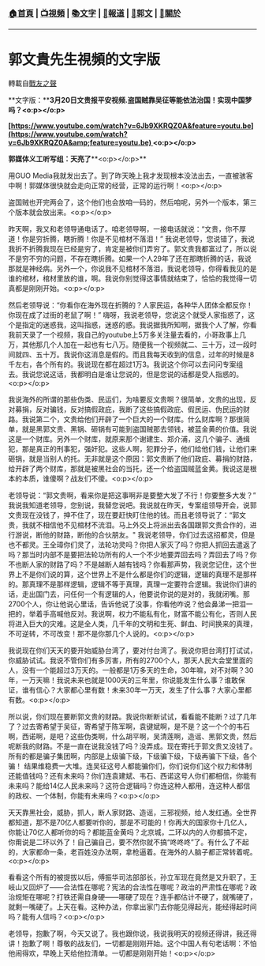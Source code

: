 ###  [:house:首頁](https://github.com/ourhimalayas/home) | [:tv:視頻](https://github.com/ourhimalayas/videos) | [:books:文字](https://github.com/ourhimalayas/txt) | [:newspaper:報道](https://github.com/ourhimalayas/news) | [:eagle:郭文](https://github.com/ourhimalayas/guomedia) | [:pray:關於](https://github.com/ourhimalayas/home/tree/master/about)
---
# 郭文貴先生視頻的文字版
轉載自[戰友之聲](http://littleantvoice.blogspot.com)

**文字版：****3月20日文贵报平安视频.盗国贼靠吴征等能依法治国！实现中国梦吗？<o:p></o:p>**



**[https://www.youtube.com/watch?v=6Jb9XKRQZ0A&feature=youtu.be](https://www.youtube.com/watch?v=6Jb9XKRQZ0A&amp;feature=youtu.be) <o:p></o:p>**



**郭媒体义工听写组：天亮了****<o:p></o:p>**



用GUO Media我就发出去了。到了昨天晚上我才发现根本没法出去，一直被骇客中啊！郭媒体很快就会走向正常的经营，正常的运行啊！<o:p></o:p>



盗国贼也开完两会了，这个他们也会放咱一码的，然后咱呢，另外一个版本，第三个版本就会放出来。<o:p></o:p>



昨天啊，我又和老领导通电话了。咱老领导啊，一接电话就说：“文贵，你不厚道！你是穷折腾，瞎折腾！你是不见棺材不落泪！” 我说老领导，您说错了，我说我折不折腾我现在已经是穷了，肯定是被你们弄穷了。郭文贵我都富过了，所以说不是穷不穷的问题，不存在瞎折腾。如果一个人29年了还在那瞎折腾的话，我说那就是神经病。另外一个，你说我不见棺材不落泪，我说老领导，你得看我见的是谁的棺材，棺材里放的谁，啊。我说你别觉得这事情就结束了，恰恰的我觉得一切真都是刚刚开始。<o:p></o:p>



然后老领导说：“你看你在海外现在折腾的？人家民运，各种华人团体全都反你！你现在成了过街的老鼠了啊！” 嗨呀，我说老领导，您说这个就受人家指惑了，这个是指定的迷惑我，这叫指惑，迷惑的惑。我说据我所知啊，据我个人了解，你看我前天录了一个视频，我自己的youtube上5万多关注量去看的，小哥政事上几万，其他那几个人加在一起也有七八万。随便我一个视频就二、三十万，过一段时间就四、五十万。我说你这消息是假的。而且我每天收到的信息，过年的时候是8千左右，各个所有的。我说现在都在超过1万3。我说这个你可以去问问专案组去。我说您说这话，我都明白是谁让您说的，但是您说的话都是受人指惑的。<o:p></o:p>



我说海外的所谓的那些伪类、民运们，为啥要反文贵啊？很简单，文贵的出现，反对募捐，反对骗钱，反对搞假政庇，我断了这些搞假政庇、假民运、伪民运的财路。我说第二个，文贵给他们开辟了一个巨大的一个财库。什么财库啊？那很简单，就是黑郭文贵、黑锅、砸锅有可能到盗国贼那去领钱，被蓝金黄的价值。我说这是一个财库。另外一个财库，就原来那个谢建生、郑介浦，这几个骗子、通缉犯，那是真正的刑事犯，强奸犯。这些人啊，犯罪分子，他们给他们钱，让他们来砸锅，就是当别人的托。无非就是这个原因：郭文贵断了他们政庇、募捐的财路，给开辟了两个财库，那就是被黑社会的当托，还一个给盗国贼蓝金黄。我说这是根本的本质，谁傻啊？战友们不傻。<o:p></o:p>



老领导说：“郭文贵啊，看来你是把这事啊非是要整大发了不行！你要整多大发？” 我说我知道老领导，您别说，我替您说吧。我说就在昨天，专案组领导开会，说郭文贵现在没钱了，抻不住了，现在要赶快盯住他的钱。而且老领导说了：“郭文贵，我就不相信他不见棺材不流泪。马上外交上将派出去各国跟郭文贵合作的，进行游说，断他的财路，断他的合伙朋友。" 我说老领导，你们过去这招都灵，但是也不都灵。王全璋你们灵了，法轮功灵吗？你把人家灭了吗？你把人抓回去遣返了吗？那当时内部不是要把法轮功所有的人一个不少地要弄回去吗？弄回去了吗？你不也断人家的财路了吗？不是越断人越有钱吗？你看那声势，我说您记住，这个世界上不是你们说的算，这个世界上不是什么都是你们的逻辑，逻辑的真理不是那样的。那真理不是那样逻辑，逻辑不等于真理，真理一定要符合逻辑。我说你们讲的话，走出国门去，问任何一个有逻辑的人，他要说你说的是对的，我就闭嘴。那2700个人，你让他说心里话，告诉他说了没事，你看他咋说？他会鼻涕一把泪一把的，举着手高喊他反对。我说啊，权力不能私有化，财富不能公有化，否则人民将进入巨大的灾难。这是全人类，几千年的文明和生死、鲜血、时间换来的真理，不可逆转，不可改变！那不是你那几个人说的。<o:p></o:p>



我说现在你们天天的要开始威胁台湾了，要对付台湾了。我说你把台湾打打试试，你威胁试试。我说不管你们有多厉害，所有的2700个人，那天人民大会堂里面的人，没有一个能超过3万天的。一般都是1万多天的生命，30年嘛，对不对啊？30年，一万天嘛！我说未来也就是1000天的三年里，你说能发生什么事？谁敢保证，谁有信心？大家都心里有数！未来30年一万天，发生了什么事？大家心里都有数。<o:p></o:p>



所以说，你们现在要断郭文贵的财路。我说你断断试试，看看能不能断？过了几年了？过去寄希望于吴征，寄希望于陈军啊，袁键斌啊，是不是？这一个个的韦石啊，西诺啊，是吧？这些伪类啊，什么胡平啊，吴清莲啊，造谣、黑郭文贵，然后呢断我的财路。不是一直在说我没钱了吗？没弄成。现在寄托于郭文贵又没钱了。所有的都是骗子集团啊，内部是上级骗下级，下级骗下级，下级再骗下下级，各个骗！ 结果维稳费一大堆。连吴征这号人都能骗你们，你们说你们这个权力和体制还能值钱吗？还有未来吗？你们连袁建斌、韦石、西诺这号人你们都相信，你能有未来吗？能给14亿人民未来吗？这符合逻辑吗？你连这种人都用，连这种人都信的政权、一个体制，你能有未来吗？<o:p></o:p>



天天靠黑社会，威胁，抓人，断人家财路、造谣，三邪视频，给人发红通。全世界都知道，那不是70亿人都要听你的，那是不可能的！你再大的国家你十几亿人，你能让70亿人都听你的吗？都能蓝金黄吗？北京城，二环以内的人你都搞不定，你甭说是二环以外了！自己骗自己，要不然你就不搞“咚咚咚”了。有什么了不起的，大家都命一条，老百姓没办法啊，拿枪逼着。在海外的人脑子都正常转着呢。<o:p></o:p>



看看这个所有的被提拔以后，傅振华司法部部长，孙立军现在竟然是又升职了，王岐山又回炉了——合法性在哪呢？宪法的合法性在哪呢？政治的严肃性在哪呢？政治规矩在哪呢？打铁还需自身硬——哪硬了现在？连手都估计不硬了，就嘴硬了，就剩一嘴硬了。上天在看。这种办法，你拿出家门去你能见得起光，能经得起时间吗？能有人信吗？<o:p></o:p>



老领导，抱歉了啊，今天又说了。我也跟你说，我说我明天的视频还得讲，我还得讲！抱歉了啊！尊敬的战友们，一切都是刚刚开始。这个中国人有句老话啊：不怕他闹得欢，早晚上天给他拉清单。一切都是刚刚开始！<o:p></o:p>
  
<u></u><sub></sub><sup></sup><strike></strike>